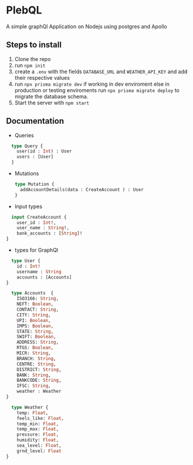 # PlebQL
A simple graphQl Application on Nodejs using postgres and Apollo

## Steps to install

1. Clone the repo
2. run `npm init`
3. create a `.env` with the fields `DATABASE_URL` and `WEATHER_API_KEY` and add their respective values
4. run `npx prisma migrate dev` if working in dev enviroment else in production or testing enviroments run `npx prisma migrate deploy` to migrate the database schema.
5. Start the server with `npm start`


## Documentation

- Queries

```graphql
  type Query {
    user(id : Int) : User
    users : [User]
  }
```

- Mutations
  ```graphql
  type Mutation {
    addAccountDetails(data : CreateAccount ) : User
  }
  ```

- Input types

```graphql
  input CreateAccount {
    user_id : Int!,
    user_name : String!,
    bank_accounts : [String]!
}
```


 - types for GraphQl

```graphql
  type User {
    id : Int!
    username : String
    accounts : [Accounts]
}
```

```graphql
  type Accounts  {
    ISO3166: String,
    NEFT: Boolean,
    CONTACT: String,
    CITY: String,
    UPI: Boolean,
    IMPS: Boolean,
    STATE: String,
    SWIFT: Boolean,
    ADDRESS: String,
    RTGS: Boolean,
    MICR: String,
    BRANCH: String,
    CENTRE: String,
    DISTRICT: String,
    BANK: String,
    BANKCODE: String,
    IFSC: String,
    weather : Weather
}
```

```graphql
  type Weather {
    temp: Float,
    feels_like: Float,
    temp_min: Float,
    temp_max: Float,
    pressure: Float,
    humidity: Float,
    sea_level: Float,
    grnd_level: Float
}
```







      
